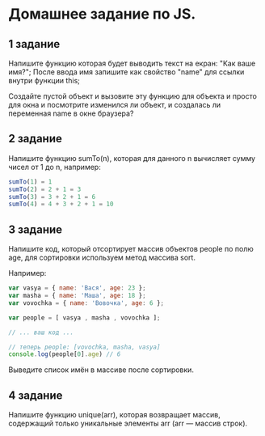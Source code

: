 # Домашнее задание по JS.

## 1 задание

Напишите функцию которая будет выводить текст на екран: "Как ваше имя?"; После ввода имя запишите как свойство "name" для ссылки внутри функции this;

Создайте пустой объект и вызовите эту функцию для объекта и просто для окна и посмотрите изменился ли объект, и создалась ли переменная name в окне браузера?

## 2 задание

Напишите функцию sumTo(n), которая для данного n вычисляет сумму чисел от 1 до n, например:

```javascript
sumTo(1) = 1
sumTo(2) = 2 + 1 = 3
sumTo(3) = 3 + 2 + 1 = 6
sumTo(4) = 4 + 3 + 2 + 1 = 10
```

## 3 задание

Напишите код, который отсортирует массив объектов people по полю age, для сортировки используем метод массива sort.

Например:

```javascript
var vasya = { name: 'Вася', age: 23 };
var masha = { name: 'Маша', age: 18 };
var vovochka = { name: 'Вовочка', age: 6 };

var people = [ vasya , masha , vovochka ];

// ... ваш код ...

// теперь people: [vovochka, masha, vasya]
console.log(people[0].age) // 6
```

Выведите список имён в массиве после сортировки.

## 4 задание

Напишите функцию unique(arr), которая возвращает массив, содержащий только уникальные элементы arr (arr — массив строк).
